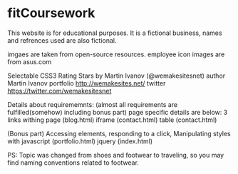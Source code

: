 # fitCoursework

This website is for educational purposes.
It is a fictional business, names and refrences used are also fictional.

imgaes are taken from open-source resources.
employee icon images are from asus.com


Selectable CSS3 Rating Stars by Martin Ivanov (@wemakesitesnet)
author Martin Ivanov
  portfolio http://wemakesites.net/
  twitter https://twitter.com/wemakesitesnet



Details about requirememnts:
 (almost all requirements are fulfilled(somehow) including bonus part)
  page specific details are below:
    3 links withing page	(blog.html)
    iframe			(contact.html)
    table			(contact.html)
    
(Bonus part)
 Accessing elements, responding to a click, Manipulating styles with javascript   (portfolio.html)
    jquery			(index.html)


PS: Topic was changed from shoes and footwear to traveling, so you may find naming conventions related to footwear.
